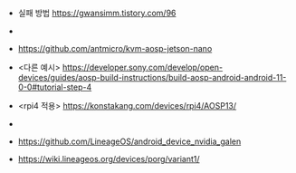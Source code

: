 
###
- 실패 방법 https://gwansimm.tistory.com/96
- 
- https://github.com/antmicro/kvm-aosp-jetson-nano
- <다른 예시> https://developer.sony.com/develop/open-devices/guides/aosp-build-instructions/build-aosp-android-android-11-0-0#tutorial-step-4
- <rpi4 적용> https://konstakang.com/devices/rpi4/AOSP13/
- 

- https://github.com/LineageOS/android_device_nvidia_galen


- https://wiki.lineageos.org/devices/porg/variant1/


